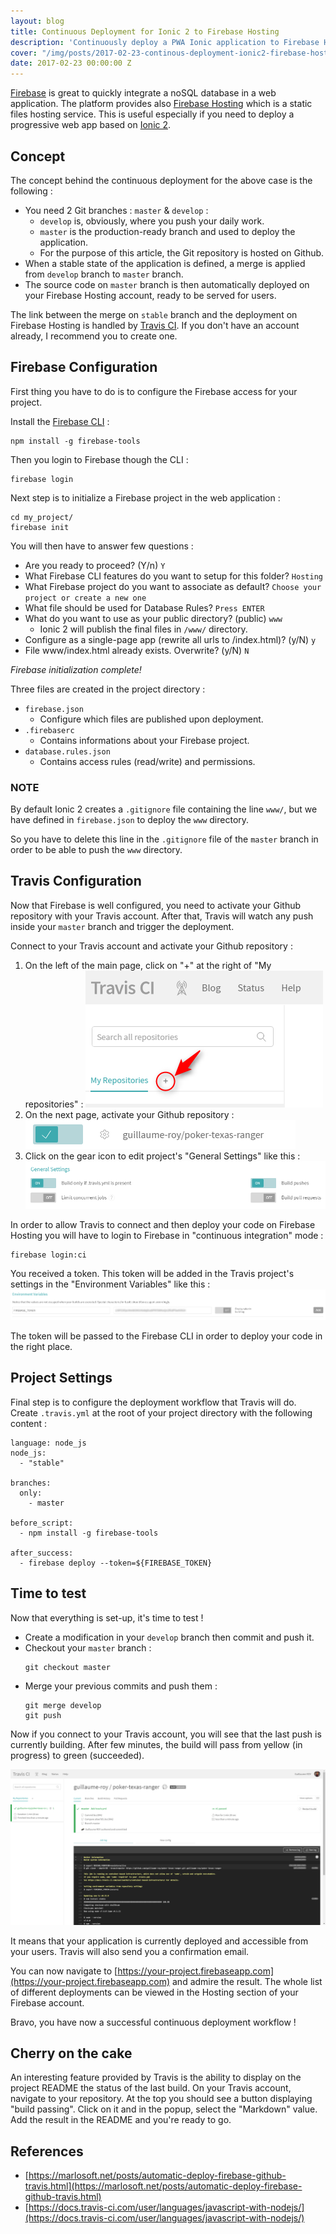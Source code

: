 ```yaml
---
layout: blog
title: Continuous Deployment for Ionic 2 to Firebase Hosting
description: 'Continuously deploy a PWA Ionic application to Firebase Hosting'
cover: "/img/posts/2017-02-23-continous-deployment-ionic2-firebase-hosting/cover.png"
date: 2017-02-23 00:00:00 Z
---
```


[Firebase](https://firebase.google.com/) is great to quickly integrate a noSQL database in a web application. The platform provides also [Firebase Hosting](https://firebase.google.com/docs/hosting/) which is a static files hosting service.
This is useful especially if you need to deploy a progressive web app based on [Ionic 2](https://ionicframework.com/getting-started/).

## Concept

The concept behind the continuous deployment for the above case is the following :

* You need 2 Git branches : `master` & `develop` :
  * `develop` is, obviously, where you push your daily work.
  * `master` is the production-ready branch and used to deploy the application.
  * For the purpose of this article, the Git repository is hosted on Github.
* When a stable state of the application is defined, a merge is applied from `develop` branch to `master` branch.
* The source code on `master` branch is then automatically deployed on your Firebase Hosting account, ready to be served for users.

The link between the merge on `stable` branch and the deployment on Firebase Hosting is handled by [Travis CI](https://travis-ci.org). If you don't have an account already, I recommend you to create one.

## Firebase Configuration

First thing you have to do is to configure the Firebase access for your project.

Install the [Firebase CLI](https://firebase.google.com/docs/cli/) :

````
npm install -g firebase-tools
````

Then you login to Firebase though the CLI :

````
firebase login
````

Next step is to initialize a Firebase project in the web application :

````
cd my_project/
firebase init
````

You will then have to answer few questions :

* Are you ready to proceed? (Y/n) `Y`
* What Firebase CLI features do you want to setup for this folder? `Hosting`
* What Firebase project do you want to associate as default? `Choose your project or create a new one`
* What file should be used for Database Rules? `Press ENTER`
* What do you want to use as your public directory? (public) `www`
  * Ionic 2 will publish the final files in `/www/` directory.
* Configure as a single-page app (rewrite all urls to /index.html)? (y/N) `y`
* File www/index.html already exists. Overwrite? (y/N) `N`

*Firebase initialization complete!*

Three files are created in the project directory :

* `firebase.json`
  * Configure which files are published upon deployment.
* `.firebaserc`
  * Contains informations about your Firebase project.
* `database.rules.json`
  * Contains access rules (read/write) and permissions.

### NOTE

By default Ionic 2 creates a `.gitignore` file containing the line `www/`, but we have defined in `firebase.json` to deploy the `www` directory.

So you have to delete this line in the `.gitignore` file of the `master` branch in order to be able to push the `www` directory.

## Travis Configuration

Now that Firebase is well configured, you need to activate your Github repository with your Travis account. After that, Travis will watch any push inside your `master` branch and trigger the deployment.

Connect to your Travis account and activate your Github repository :

1. On the left of the main page, click on "+" at the right of "My repositories" :
![Add repository](/img/posts/2017-02-23-continous-deployment-ionic2-firebase-hosting/01.png "Add repository")
2. On the next page, activate your Github repository :
![Activate repository](/img/posts/2017-02-23-continous-deployment-ionic2-firebase-hosting/02.png "Activate repository")
3. Click on the gear icon to edit project's "General Settings" like this :
![Edit settings](/img/posts/2017-02-23-continous-deployment-ionic2-firebase-hosting/03.png "Edit settings")

In order to allow Travis to connect and then deploy your code on Firebase Hosting you will have to login to Firebase in "continuous integration" mode :

````
firebase login:ci
````

You received a token. This token will be added in the Travis project's settings in the "Environment Variables" like this :
![Firebase CI Token](/img/posts/2017-02-23-continous-deployment-ionic2-firebase-hosting/04.png "Firebase CI Token")

The token will be passed to the Firebase CLI in order to deploy your code in the right place.

## Project Settings

Final step is to configure the deployment workflow that Travis will do.
Create `.travis.yml` at the root of your project directory with the following content :

```
language: node_js
node_js:
  - "stable"

branches:
  only:
    - master

before_script:
  - npm install -g firebase-tools

after_success:
  - firebase deploy --token=${FIREBASE_TOKEN}
```

## Time to test

Now that everything is set-up, it's time to test !

* Create a modification in your `develop` branch then commit and push it.
* Checkout your `master` branch :
  ```
  git checkout master
  ```
* Merge your previous commits and push them :
  ```
  git merge develop
  git push
  ```

Now if you connect to your Travis account, you will see that the last push is currently building.
After few minutes, the build will pass from yellow (in progress) to green (succeeded).

![Travis Building](/img/posts/2017-02-23-continous-deployment-ionic2-firebase-hosting/05.png "Travis Building")

It means that your application is currently deployed and accessible from your users. Travis will also send you a confirmation email.

You can now navigate to [https://your-project.firebaseapp.com](https://your-project.firebaseapp.com) and admire the result.
The whole list of different deployments can be viewed in the Hosting section of your Firebase account.

Bravo, you have now a successful continuous deployment workflow !

## Cherry on the cake

An interesting feature provided by Travis is the ability to display on the project README the status of the last build.
On your Travis account, navigate to your repository. At the top you should see a button displaying "build passing".
Click on it and in the popup, select the "Markdown" value. Add the result in the README and you're ready to go.

## References

* [https://marlosoft.net/posts/automatic-deploy-firebase-github-travis.html](https://marlosoft.net/posts/automatic-deploy-firebase-github-travis.html)
* [https://docs.travis-ci.com/user/languages/javascript-with-nodejs/](https://docs.travis-ci.com/user/languages/javascript-with-nodejs/)